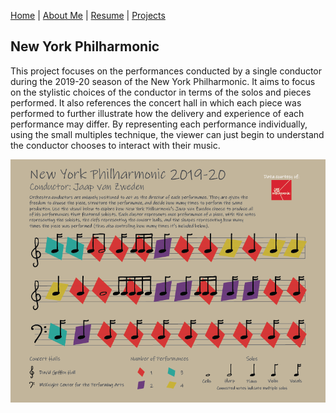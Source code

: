 [Home](https://amina-brown.github.io) | [About Me](https://amina-brown.github.io/about_me.html) | [Resume]() | [Projects](https://amina-brown.github.io/projects.html)

## New York Philharmonic

This project focuses on the performances conducted by a single conductor during the 2019-20 season of the New York Philharmonic. It aims to focus on the stylistic choices of the
conductor in terms of the solos and pieces performed. It also references the concert hall in which each piece was performed to further illustrate how the delivery and experience of
each performance may differ. By representing each performance individually, using the small multiples technique, the viewer can just begin to understand the conductor chooses to
interact with their music.

![](qualitative_visualization.png)
